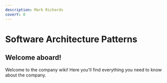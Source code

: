 ```yaml
---
description: Mark Richards
coverY: 0
---
```


# Software Architecture Patterns

## Welcome aboard!

Welcome to the company wiki! Here you'll find everything you need to know about the company.
